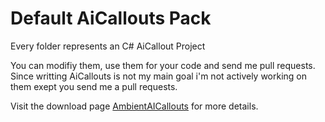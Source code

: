 Default AiCallouts Pack
=

Every folder represents an C# AiCallout Project

You can modifiy them, use them for your code and send me pull requests. 
Since writting AiCallouts is not my main goal i'm not actively working on them exept you send me a pull requests.

Visit the download page [AmbientAICallouts](https://www.lcpdfr.com/downloads/gta5mods/scripts/28954-ambientaicallouts/) for more details.
